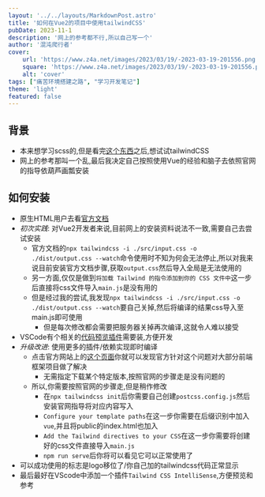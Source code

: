 ```yaml
---
layout: '../../layouts/MarkdownPost.astro'
title: '如何在Vue2的项目中使用tailwindCSS'
pubDate: 2023-11-1
description: '网上的参考都不行,所以自己写一个'
author: '混沌爬行者'
cover:
    url: 'https://www.z4a.net/images/2023/03/19/-2023-03-19-201556.png'
    square: 'https://www.z4a.net/images/2023/03/19/-2023-03-19-201556.png'
    alt: 'cover'
tags: ["痛苦环境搭建之路", "学习开发笔记"]
theme: 'light'
featured: false
---
```


## 背景
- 本来想学习scss的,但是看完[这个东西](https://stateofcss.com/)之后,想试试tailwindCSS
- 网上的参考那叫一个乱,最后我决定自己按照使用Vue的经验和脑子去依照官网的指导依葫芦画瓢安装

## 如何安装
- 原生HTML用户去看[官方文档](https://www.tailwindcss.cn/)
- *初次实践*: 对Vue2开发者来说,目前网上的安装资料说法不一致,需要自己去尝试安装
	- 官方文档的`npx tailwindcss -i ./src/input.css -o ./dist/output.css --watch`命令使用时不知为何会无法停止,所以对我来说目前安装官方文档步骤,获取`output.css`然后导入全局是无法使用的
	- 另一方面,仅仅是做到`将加载 Tailwind 的指令添加到你的 CSS 文件中`这一步后直接将css文件导入`main.js`是没有用的
	- 但是经过我的尝试,我发现`npx tailwindcss -i ./src/input.css -o ./dist/output.css --watch`要自己关掉,然后将编译的结果css导入至main.js即可使用
		- 但是每次修改都会需要把服务器关掉再次编译,这就令人难以接受
- VSCode有个相关的[代码预览插件](https://cn.windicss.org/editors/vscode.html)需要装,方便开发
- *升级改进*: 使用更多的插件/依赖实现即时编译
	- 点击官方网站上的[这个页面](https://www.tailwindcss.cn/docs/installation/using-postcss)你就可以发现官方针对这个问题对大部分前端框架项目做了解决
		- 无需指定下载某个特定版本,按照官网的步骤走是没有问题的
	- 所以,你需要按照官网的步骤走,但是稍作修改
		- 在`npx tailwindcss init`后你需要自己创建`postcss.config.js`然后安装官网指导将对应内容写入
		- `Configure your template paths`在这一步你需要在后缀识别中加入`vue`,并且将public的index.html也加入
		- `Add the Tailwind directives to your CSS`在这一步你需要将创建好的css文件直接导入`main.js`
		- `npm run serve`后你将可以看见它可以正常使用了 
- 可以成功使用的标志是logo移位了/你自己加的tailwindcss代码正常显示
- 最后最好在VScode中添加一个插件`Tailwind CSS IntelliSense`,方便预览和参考